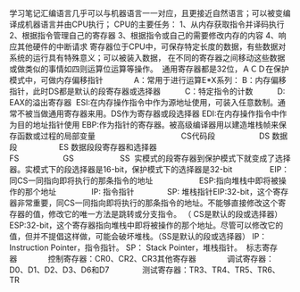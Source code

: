 学习笔记汇编语言几乎可以与机器语言一一对应，且更接近自然语言；可以被变编译成机器语言并由CPU执行；
CPU的主要任务：
1、从内存获取指令并译码执行2、根据指令管理自己的寄存器
3、根据指令或自己的需要修改内存的内容
4、响应其他硬件的中断请求 寄存器位于CPU中，可保存特定长度的数据，有些数据对系统的运行具有特殊意义；可以被装入数据，
在不同的寄存器之间移动这些数据或做类似的事情如四则运算位运算等操作。 
通用寄存器都是32位，ＡＣＤ在保护模式中，可做内存偏移指针             
A：常用于进行运算E*X系列：
B：内存偏移指针，此时DS都是默认的段寄存器或选择器          
C：特定指令的计数          
D: EAX的溢出寄存器 
ESI:在内存操作指令中作为源地址使用，可装入任意数制。通常不被当做通用寄存器来用。DS作为寄存器或段选择器
EDI:在内存操作指令中作为目的地址指针使用
EBP:作为指针的寄存器。被高级编译器用以建造堆栈帧来保存函数或过程的局部变量                                      
CS代码段                   
DS 数据段                  
ES 数据段段寄存器和选择器                                         
FS                   
GS                    
SS  实模式的段寄存器到保护模式下就变成了选择器。实模式下的段选择器是16-bit，保护模式下的选择器是32-bit                
EIP：同CS一同指向即将执行的那条指令的地址                    
ESP:指向堆栈中即将被操作的那个地址               
IP: 指令指针              
SP: 堆栈指针EIP:32-bit，这个寄存器非常重要，同CS一同指向即将执行的那条指令的地址。不能够直接修改这个寄存器的值，修改它的唯一方法是跳转或分支指令。
（ CS是默认的段或选择器）
ESP:32-bit，这个寄存器指向堆栈中即将被操作的那个地址。尽管可以修改它的值，但并不提倡这样做，可能会破坏堆栈。（SS是默认的段或选择器）
IP： Instruction Pointer，指令指针。
SP： Stack Pointer，堆栈指针。 
标志寄存器             
控制寄存器：CR0、CR2、CR3其他寄存器             
调试寄存器：D0、D1、D2、D3、D6和D7              
测试寄存器：TR3、TR4、TR5、TR6、TR 
